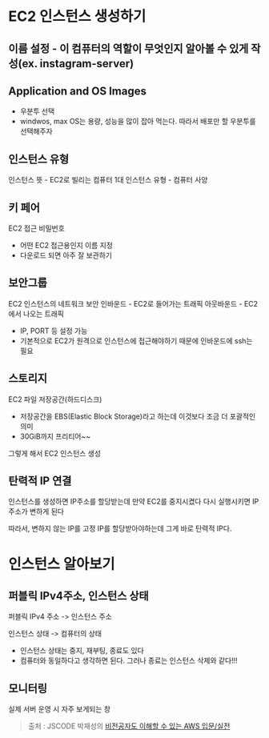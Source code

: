 EC2 인스턴스 생성하기
==

이름 설정 - 이 컴퓨터의 역할이 무엇인지 알아볼 수 있게 작성(ex. instagram-server)
--

Application and OS Images
--
- 우분투 선택
- windwos, max OS는 용량, 성능을 많이 잡아 먹는다. 따라서 배포만 할 우분투를 선택해주자

인스턴스 유형
--
인스턴스 뜻 - EC2로 빌리는 컴퓨터 1대
인스턴스 유형 - 컴퓨터 사양

키 페어
--
EC2 접근 비밀번호
- 어떤 EC2 접근용인지 이름 지정
- 다운로드 되면 아주 잘 보관하기

보안그룹
--
EC2 인스턴스의 네트워크 보안
인바운드 - EC2로 들어가는 트래픽
아웃바운드 - EC2에서 나오는 트래픽
- IP, PORT 등 설정 가능
- 기본적으로 EC2가 원격으로 인스턴스에 접근해야하기 때문에 인바운드에 ssh는 필요

스토리지
--
EC2 파일 저장공간(하드디스크)
- 저장공간을 EBS(Elastic Block Storage)라고 하는데 이것보다 조금 더 포괄적인 의미
- 30GiB까지 프리티어~~

그렇게 해서 EC2 인스턴스 생성

탄력적 IP 연결
--
인스턴스를 생성하면 IP주소를 할당받는데 만약 EC2를 중지시켰다 다시 실행시키면 IP주소가 변하게 된다

따라서, 변하지 않는 IP를 고정 IP를 할당받아야하는데 그게 바로 탄력적 IP다.



인스턴스 알아보기
==
퍼블릭 IPv4주소, 인스턴스 상태
--
퍼블릭 IPv4 주소 -> 인스턴스 주소

인스턴스 상태 -> 컴퓨터의 상태
- 인스턴스 상태는 중지, 재부팅, 종료도 있다
- 컴퓨터와 동일하다고 생각하면 된다. 그러나 종료는 인스턴스 삭제와 같다!!!

모니터링
--
실제 서버 운영 시 자주 보게되는 창


> 출처 : JSCODE 박재성의 [비전공자도 이해할 수 있는 AWS 입문/실전](https://www.inflearn.com/course/비전공자-이해할수있는-aws-입문실전/dashboard)